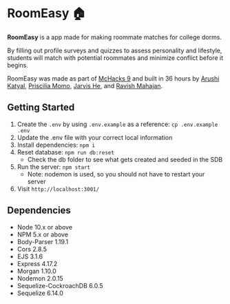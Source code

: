 # RoomEasy 🏠
**RoomEasy** is a app made for making roommate matches for college dorms. 

By filling out profile surveys and quizzes to assess personality and lifestyle, students will match with potential roommates and minimize conflict before it begins.

RoomEasy was made as part of [McHacks 9](https://www.mchacks.ca/) and built in 36 hours by [Arushi Katyal](https://github.com/katy-arushi), [Priscilia Momo](https://github.com/pripri99), [Jarvis He](https://github.com/Ilikedietpepsi), and [Ravish Mahajan](https://github.com/ravishmahajan08).

## Getting Started
1. Create the `.env` by using `.env.example` as a reference: `cp .env.example .env`
2. Update the .env file with your correct local information 
3. Install dependencies: `npm i`
4. Reset database: `npm run db:reset`
     - Check the db folder to see what gets created and seeded in the SDB
5. Run the server: `npm start`
     - Note: nodemon is used, so you should not have to restart your server
6. Visit `http://localhost:3001/`

## Dependencies
- Node 10.x or above
- NPM 5.x or above
- Body-Parser 1.19.1
- Cors 2.8.5
- EJS 3.1.6
- Express 4.17.2
- Morgan 1.10.0
- Nodemon 2.0.15
- Sequelize-CockroachDB 6.0.5
- Sequelize 6.14.0

